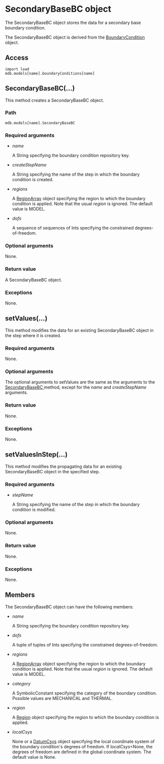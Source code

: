 # SecondaryBaseBC object

The SecondaryBaseBC object stores the data for a secondary base boundary condition.

The SecondaryBaseBC object is derived from the [BoundaryCondition](https://help.3ds.com/2022/english/DSSIMULIA_Established/SIMACAEKERRefMap/simaker-c-boundaryconditionpyc.htm?ContextScope=all) object.

## Access

```
import load
mdb.models[name].boundaryConditions[name]
```

## SecondaryBaseBC(...)



This method creates a SecondaryBaseBC object.



### Path

```
mdb.models[name].SecondaryBaseBC
```

### Required arguments

- *name*

  A String specifying the boundary condition repository key.

- *createStepName*

  A String specifying the name of the step in which the boundary condition is created.

- *regions*

  A [RegionArray](https://help.3ds.com/2022/english/DSSIMULIA_Established/SIMACAEKERRefMap/simaker-c-regionpyc.htm?ContextScope=all) object specifying the region to which the boundary condition is applied. Note that the usual *region* is ignored. The default value is MODEL.

- *dofs*

  A sequence of sequences of Ints specifying the constrained degrees-of-freedom.

### Optional arguments

None.

### Return value

A SecondaryBaseBC object.

### Exceptions

None.



## setValues(...)



This method modifies the data for an existing SecondaryBaseBC object in the step where it is created.



### Required arguments

None.

### Optional arguments

The optional arguments to setValues are the same as the arguments to the [SecondaryBaseBC ](https://help.3ds.com/2022/english/DSSIMULIA_Established/SIMACAEKERRefMap/simaker-c-secondarybasebcpyc.htm?ContextScope=all#simaker-secondarybasebcsecondarybasebcpyc)method, except for the *name* and *createStepName* arguments.

### Return value

None.

### Exceptions

None.



## setValuesInStep(...)



This method modifies the propagating data for an existing SecondaryBaseBC object in the specified step.



### Required arguments

- *stepName*

  A String specifying the name of the step in which the boundary condition is modified.

### Optional arguments

None.

### Return value

None.

### Exceptions

None.



## Members

The SecondaryBaseBC object can have the following members:

- *name*

  A String specifying the boundary condition repository key.

- *dofs*

  A tuple of tuples of Ints specifying the constrained degrees-of-freedom.

- *regions*

  A [RegionArray](https://help.3ds.com/2022/english/DSSIMULIA_Established/SIMACAEKERRefMap/simaker-c-regionpyc.htm?ContextScope=all) object specifying the region to which the boundary condition is applied. Note that the usual *region* is ignored. The default value is MODEL.

- *category*

  A SymbolicConstant specifying the category of the boundary condition. Possible values are MECHANICAL and THERMAL.

- *region*

  A [Region](https://help.3ds.com/2022/english/DSSIMULIA_Established/SIMACAEKERRefMap/simaker-c-regionpyc.htm?ContextScope=all) object specifying the region to which the boundary condition is applied.

- *localCsys*

  None or a [DatumCsys](https://help.3ds.com/2022/english/DSSIMULIA_Established/SIMACAEKERRefMap/simaker-c-datumcsyspyc.htm?ContextScope=all) object specifying the local coordinate system of the boundary condition's degrees of freedom. If *localCsys*=None, the degrees of freedom are defined in the global coordinate system. The default value is None.